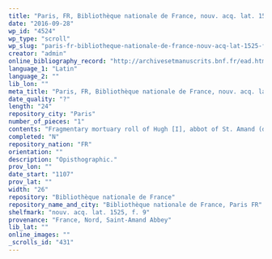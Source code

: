 ```yaml
---
title: "Paris, FR, Bibliothèque nationale de France, nouv. acq. lat. 1525, f. 9"
date: "2016-09-28"
wp_id: "4524"
wp_type: "scroll"
wp_slug: "paris-fr-bibliotheque-nationale-de-france-nouv-acq-lat-1525-f-9"
creator: "admin"
online_bibliography_record: "http://archivesetmanuscrits.bnf.fr/ead.html?id=FRBNFEAD000069845"
language_1: "Latin"
language_2: ""
lib_lon: ""
meta_title: "Paris, FR, Bibliothèque nationale de France, nouv. acq. lat. 1525, f. 9"
date_quality: "?"
length: "24"
repository_city: "Paris"
number_of_pieces: "1"
contents: "Fragmentary mortuary roll of Hugh [I], abbot of St. Amand (d. 8 September 1107)."
completed: "N"
repository_nation: "FR"
orientation: ""
description: "Opisthographic."
prov_lon: ""
date_start: "1107"
prov_lat: ""
width: "26"
repository: "Bibliothèque nationale de France"
repository_name_and_city: "Bibliothèque nationale de France, Paris FR"
shelfmark: "nouv. acq. lat. 1525, f. 9"
provenance: "France, Nord, Saint-Amand Abbey"
lib_lat: ""
online_images: ""
_scrolls_id: "431"
---
```



